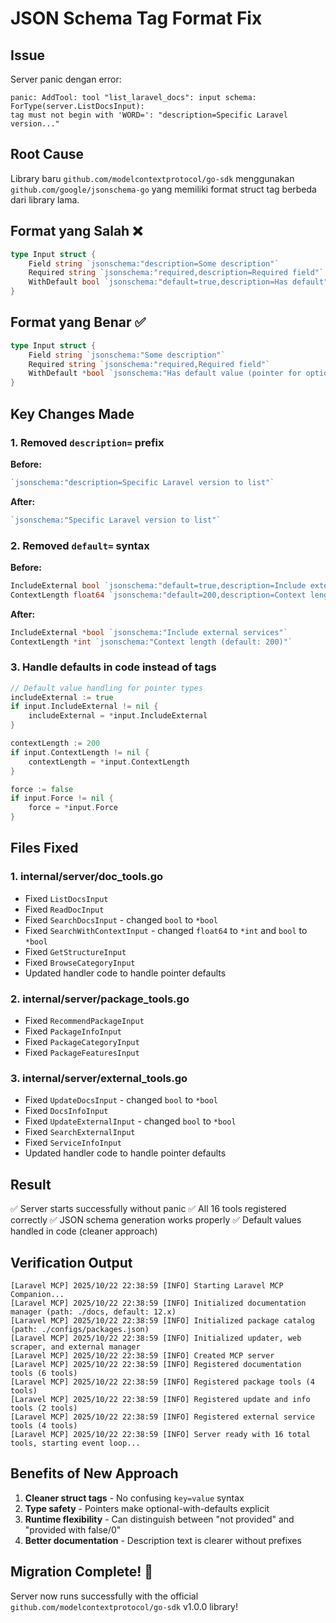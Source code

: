 # JSON Schema Tag Format Fix

## Issue
Server panic dengan error:
```
panic: AddTool: tool "list_laravel_docs": input schema: ForType(server.ListDocsInput): 
tag must not begin with 'WORD=': "description=Specific Laravel version..."
```

## Root Cause
Library baru `github.com/modelcontextprotocol/go-sdk` menggunakan `github.com/google/jsonschema-go` yang memiliki format struct tag berbeda dari library lama.

## Format yang Salah ❌
```go
type Input struct {
    Field string `jsonschema:"description=Some description"`
    Required string `jsonschema:"required,description=Required field"`
    WithDefault bool `jsonschema:"default=true,description=Has default"`
}
```

## Format yang Benar ✅
```go
type Input struct {
    Field string `jsonschema:"Some description"`
    Required string `jsonschema:"required,Required field"`
    WithDefault *bool `jsonschema:"Has default value (pointer for optional with default)"`
}
```

## Key Changes Made

### 1. Removed `description=` prefix
**Before:**
```go
`jsonschema:"description=Specific Laravel version to list"`
```

**After:**
```go
`jsonschema:"Specific Laravel version to list"`
```

### 2. Removed `default=` syntax
**Before:**
```go
IncludeExternal bool `jsonschema:"default=true,description=Include external services"`
ContextLength float64 `jsonschema:"default=200,description=Context length"`
```

**After:**
```go
IncludeExternal *bool `jsonschema:"Include external services"`
ContextLength *int `jsonschema:"Context length (default: 200)"`
```

### 3. Handle defaults in code instead of tags
```go
// Default value handling for pointer types
includeExternal := true
if input.IncludeExternal != nil {
    includeExternal = *input.IncludeExternal
}

contextLength := 200
if input.ContextLength != nil {
    contextLength = *input.ContextLength
}

force := false
if input.Force != nil {
    force = *input.Force
}
```

## Files Fixed

### 1. internal/server/doc_tools.go
- Fixed `ListDocsInput`
- Fixed `ReadDocInput`
- Fixed `SearchDocsInput` - changed `bool` to `*bool`
- Fixed `SearchWithContextInput` - changed `float64` to `*int` and `bool` to `*bool`
- Fixed `GetStructureInput`
- Fixed `BrowseCategoryInput`
- Updated handler code to handle pointer defaults

### 2. internal/server/package_tools.go
- Fixed `RecommendPackageInput`
- Fixed `PackageInfoInput`
- Fixed `PackageCategoryInput`
- Fixed `PackageFeaturesInput`

### 3. internal/server/external_tools.go
- Fixed `UpdateDocsInput` - changed `bool` to `*bool`
- Fixed `DocsInfoInput`
- Fixed `UpdateExternalInput` - changed `bool` to `*bool`
- Fixed `SearchExternalInput`
- Fixed `ServiceInfoInput`
- Updated handler code to handle pointer defaults

## Result

✅ Server starts successfully without panic
✅ All 16 tools registered correctly
✅ JSON schema generation works properly
✅ Default values handled in code (cleaner approach)

## Verification Output
```
[Laravel MCP] 2025/10/22 22:38:59 [INFO] Starting Laravel MCP Companion...
[Laravel MCP] 2025/10/22 22:38:59 [INFO] Initialized documentation manager (path: ./docs, default: 12.x)
[Laravel MCP] 2025/10/22 22:38:59 [INFO] Initialized package catalog (path: ./configs/packages.json)
[Laravel MCP] 2025/10/22 22:38:59 [INFO] Initialized updater, web scraper, and external manager
[Laravel MCP] 2025/10/22 22:38:59 [INFO] Created MCP server
[Laravel MCP] 2025/10/22 22:38:59 [INFO] Registered documentation tools (6 tools)
[Laravel MCP] 2025/10/22 22:38:59 [INFO] Registered package tools (4 tools)
[Laravel MCP] 2025/10/22 22:38:59 [INFO] Registered update and info tools (2 tools)
[Laravel MCP] 2025/10/22 22:38:59 [INFO] Registered external service tools (4 tools)
[Laravel MCP] 2025/10/22 22:38:59 [INFO] Server ready with 16 total tools, starting event loop...
```

## Benefits of New Approach

1. **Cleaner struct tags** - No confusing `key=value` syntax
2. **Type safety** - Pointers make optional-with-defaults explicit
3. **Runtime flexibility** - Can distinguish between "not provided" and "provided with false/0"
4. **Better documentation** - Description text is clearer without prefixes

## Migration Complete! 🎉

Server now runs successfully with the official `github.com/modelcontextprotocol/go-sdk` v1.0.0 library!
